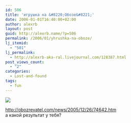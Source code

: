 ```yaml
---
id: 506
title: 'игрушка на &#8220;Обозе&#8221;'
date: 2006-01-01T16:40:00+02:00
author: alexrb
layout: post
guid: http://alexrb.name/?p=506
permalink: /2006/01/yhrushka-na-oboze/
lj_itemid:
  - "501"
lj_permalink:
  - http://alexrb-aka-ral.livejournal.com/128387.html
post_views_count:
  - "2"
categories:
  - Lost-and-found
tags:
  - fun
---
```

![](http://static.flickr.com/37/80217284_8f9cb0a2f3.jpg?v=0)

http://obozrevatel.com/news/2005/12/26/74642.htm  
а какой результат у тебя?